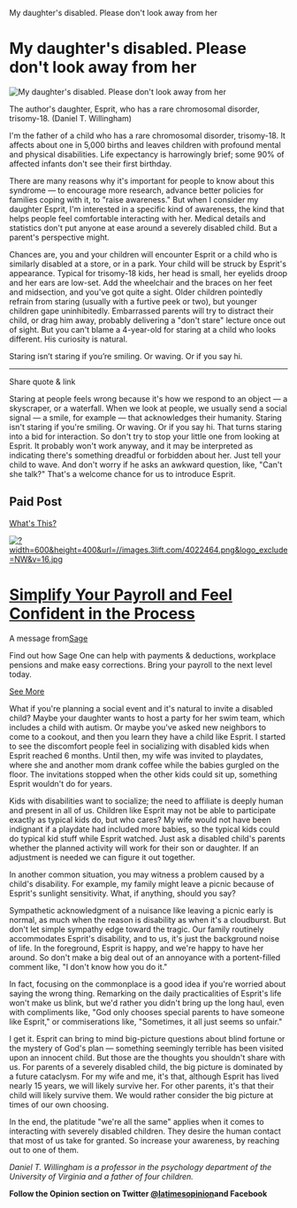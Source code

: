 My daughter's disabled. Please don't look away from her

# My daughter's disabled. Please don't look away from her

![My daughter's disabled. Please don't look away from her](../_resources/d83342aeda7ff43c94569e061e3c927c.jpg)

The author's daughter, Esprit, who has a rare chromosomal disorder, trisomy-18. (Daniel T. Willingham)

I'm the father of a child who has a rare chromosomal disorder, trisomy-18. It affects about one in 5,000 births and leaves children with profound mental and physical disabilities. Life expectancy is harrowingly brief; some 90% of affected infants don't see their first birthday.

There are many reasons why it's important for people to know about this syndrome — to encourage more research, advance better policies for families coping with it, to "raise awareness." But when I consider my daughter Esprit, I'm interested in a specific kind of awareness, the kind that helps people feel comfortable interacting with her. Medical details and statistics don't put anyone at ease around a severely disabled child. But a parent's perspective might.

Chances are, you and your children will encounter Esprit or a child who is similarly disabled at a store, or in a park. Your child will be struck by Esprit's appearance. Typical for trisomy-18 kids, her head is small, her eyelids droop and her ears are low-set. Add the wheelchair and the braces on her feet and midsection, and you've got quite a sight. Older children pointedly refrain from staring (usually with a furtive peek or two), but younger children gape uninhibitedly. Embarrassed parents will try to distract their child, or drag him away, probably delivering a "don't stare" lecture once out of sight. But you can't blame a 4-year-old for staring at a child who looks different. His curiosity is natural.

Staring isn’t staring if you’re smiling. Or waving. Or if you say hi.

* * *

Share quote & link

Staring at people feels wrong because it's how we respond to an object — a skyscraper, or a waterfall. When we look at people, we usually send a social signal — a smile, for example — that acknowledges their humanity. Staring isn't staring if you're smiling. Or waving. Or if you say hi. That turns staring into a bid for interaction. So don't try to stop your little one from looking at Esprit. It probably won't work anyway, and it may be interpreted as indicating there's something dreadful or forbidden about her. Just tell your child to wave. And don't worry if he asks an awkward question, like, "Can't she talk?" That's a welcome chance for us to introduce Esprit.

## Paid Post

[What's This?]()

[![?width=600&height=400&url=//images.3lift.com/4022464.png&logo_exclude=NW&v=16.jpg](../_resources/dce3a976dca269a78771196578f16e24.jpg)](http://eb2.3lift.com/pass?tl_clickthrough=true&redir=http%3A%2F%2Fbttrack.com%2FClick%2FNative%3Fdata%3DOuJifVtEKZqw3ATmaR51WrOtep4X2tYi7B9dPwpBOIT0N7fyu37N-JQbFURiM--qmnsojbFnsl6HWfNH2CmVRIrcUnjNJ_uX-ybo6s5SgL1SHC5UA7TA0g4Y9N_oOTHImk9MF8PTfuLdHx0ssgYGQbr4Ilw5cBxCzofoervthczjN8iXliKkfoi_y9TzC03E8sElxA_rZUSCUS59_AyDQN_RtePd2n25y2s39SkMLd89T2m1i0mdGvL6r4dwChhX6dFTVXZdDEO74bHbtMTpU6O-6TL4M_0wEp9RlM4E2QiZzjGsQNTb8W7KQEkhDIX6gAMkcGeIv1RjQ7b9KqYJSx8sRqho1qXPPU9aNnKZql1BE4uVldlBROiGrVbNG_S4fW8iHpnIJDBFclfTE7lCBy8wmjrfwT89XBkWLV_D82im8o9FcYgU95oGTiHwz3sFUznPtFINrBVnOljtdn7OTqbH3jCIiC6Wdfl4FfvAxxdHDdvMiA2)

# [Simplify Your Payroll and Feel Confident in the Process](http://eb2.3lift.com/pass?tl_clickthrough=true&redir=http%3A%2F%2Fbttrack.com%2FClick%2FNative%3Fdata%3DOuJifVtEKZqw3ATmaR51WrOtep4X2tYi7B9dPwpBOIT0N7fyu37N-JQbFURiM--qmnsojbFnsl6HWfNH2CmVRIrcUnjNJ_uX-ybo6s5SgL1SHC5UA7TA0g4Y9N_oOTHImk9MF8PTfuLdHx0ssgYGQbr4Ilw5cBxCzofoervthczjN8iXliKkfoi_y9TzC03E8sElxA_rZUSCUS59_AyDQN_RtePd2n25y2s39SkMLd89T2m1i0mdGvL6r4dwChhX6dFTVXZdDEO74bHbtMTpU6O-6TL4M_0wEp9RlM4E2QiZzjGsQNTb8W7KQEkhDIX6gAMkcGeIv1RjQ7b9KqYJSx8sRqho1qXPPU9aNnKZql1BE4uVldlBROiGrVbNG_S4fW8iHpnIJDBFclfTE7lCBy8wmjrfwT89XBkWLV_D82im8o9FcYgU95oGTiHwz3sFUznPtFINrBVnOljtdn7OTqbH3jCIiC6Wdfl4FfvAxxdHDdvMiA2)

A message from[Sage](http://eb2.3lift.com/pass?tl_clickthrough=true&redir=http%3A%2F%2Fbttrack.com%2FClick%2FNative%3Fdata%3DOuJifVtEKZqw3ATmaR51WrOtep4X2tYi7B9dPwpBOIT0N7fyu37N-JQbFURiM--qmnsojbFnsl6HWfNH2CmVRIrcUnjNJ_uX-ybo6s5SgL1SHC5UA7TA0g4Y9N_oOTHImk9MF8PTfuLdHx0ssgYGQbr4Ilw5cBxCzofoervthczjN8iXliKkfoi_y9TzC03E8sElxA_rZUSCUS59_AyDQN_RtePd2n25y2s39SkMLd89T2m1i0mdGvL6r4dwChhX6dFTVXZdDEO74bHbtMTpU6O-6TL4M_0wEp9RlM4E2QiZzjGsQNTb8W7KQEkhDIX6gAMkcGeIv1RjQ7b9KqYJSx8sRqho1qXPPU9aNnKZql1BE4uVldlBROiGrVbNG_S4fW8iHpnIJDBFclfTE7lCBy8wmjrfwT89XBkWLV_D82im8o9FcYgU95oGTiHwz3sFUznPtFINrBVnOljtdn7OTqbH3jCIiC6Wdfl4FfvAxxdHDdvMiA2)

Find out how Sage One can help with payments & deductions, workplace pensions and make easy corrections. Bring your payroll to the next level today.

[See More](http://eb2.3lift.com/pass?tl_clickthrough=true&redir=http%3A%2F%2Fbttrack.com%2FClick%2FNative%3Fdata%3DOuJifVtEKZqw3ATmaR51WrOtep4X2tYi7B9dPwpBOIT0N7fyu37N-JQbFURiM--qmnsojbFnsl6HWfNH2CmVRIrcUnjNJ_uX-ybo6s5SgL1SHC5UA7TA0g4Y9N_oOTHImk9MF8PTfuLdHx0ssgYGQbr4Ilw5cBxCzofoervthczjN8iXliKkfoi_y9TzC03E8sElxA_rZUSCUS59_AyDQN_RtePd2n25y2s39SkMLd89T2m1i0mdGvL6r4dwChhX6dFTVXZdDEO74bHbtMTpU6O-6TL4M_0wEp9RlM4E2QiZzjGsQNTb8W7KQEkhDIX6gAMkcGeIv1RjQ7b9KqYJSx8sRqho1qXPPU9aNnKZql1BE4uVldlBROiGrVbNG_S4fW8iHpnIJDBFclfTE7lCBy8wmjrfwT89XBkWLV_D82im8o9FcYgU95oGTiHwz3sFUznPtFINrBVnOljtdn7OTqbH3jCIiC6Wdfl4FfvAxxdHDdvMiA2)

What if you're planning a social event and it's natural to invite a disabled child? Maybe your daughter wants to host a party for her swim team, which includes a child with autism. Or maybe you've asked new neighbors to come to a cookout, and then you learn they have a child like Esprit. I started to see the discomfort people feel in socializing with disabled kids when Esprit reached 6 months. Until then, my wife was invited to playdates, where she and another mom drank coffee while the babies gurgled on the floor. The invitations stopped when the other kids could sit up, something Esprit wouldn't do for years.

Kids with disabilities want to socialize; the need to affiliate is deeply human and present in all of us. Children like Esprit may not be able to participate exactly as typical kids do, but who cares? My wife would not have been indignant if a playdate had included more babies, so the typical kids could do typical kid stuff while Esprit watched. Just ask a disabled child's parents whether the planned activity will work for their son or daughter. If an adjustment is needed we can figure it out together.

In another common situation, you may witness a problem caused by a child's disability. For example, my family might leave a picnic because of Esprit's sunlight sensitivity. What, if anything, should you say?

Sympathetic acknowledgment of a nuisance like leaving a picnic early is normal, as much when the reason is disability as when it's a cloudburst. But don't let simple sympathy edge toward the tragic. Our family routinely accommodates Esprit's disability, and to us, it's just the background noise of life. In the foreground, Esprit is happy, and we're happy to have her around. So don't make a big deal out of an annoyance with a portent-filled comment like, "I don't know how you do it."

In fact, focusing on the commonplace is a good idea if you're worried about saying the wrong thing. Remarking on the daily practicalities of Esprit's life won't make us blink, but we'd rather you didn't bring up the long haul, even with compliments like, "God only chooses special parents to have someone like Esprit," or commiserations like, "Sometimes, it all just seems so unfair."

I get it. Esprit can bring to mind big-picture questions about blind fortune or the mystery of God's plan — something seemingly terrible has been visited upon an innocent child. But those are the thoughts you shouldn't share with us. For parents of a severely disabled child, the big picture is dominated by a future cataclysm. For my wife and me, it's that, although Esprit has lived nearly 15 years, we will likely survive her. For other parents, it's that their child will likely survive them. We would rather consider the big picture at times of our own choosing.

In the end, the platitude "we're all the same" applies when it comes to interacting with severely disabled children. They desire the human contact that most of us take for granted. So increase your awareness, by reaching out to one of them.

*Daniel T. Willingham is a professor in the psychology department of the University of Virginia and a father of four children.*

****Follow the Opinion section on Twitter [@latimesopinion](http://twitter.com/latimesopinion)and Facebook****